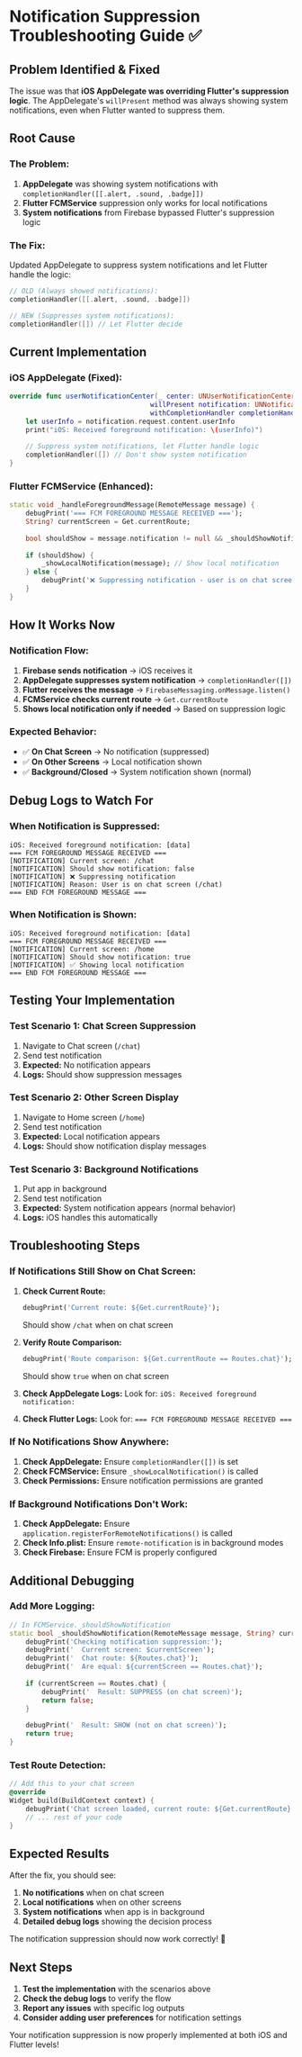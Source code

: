 # Notification Suppression Troubleshooting Guide ✅

## Problem Identified & Fixed

The issue was that **iOS AppDelegate was overriding Flutter's suppression logic**. The AppDelegate's `willPresent` method was always showing system notifications, even when Flutter wanted to suppress them.

## Root Cause

### **The Problem:**
1. **AppDelegate** was showing system notifications with `completionHandler([[.alert, .sound, .badge]])`
2. **Flutter FCMService** suppression only works for local notifications
3. **System notifications** from Firebase bypassed Flutter's suppression logic

### **The Fix:**
Updated AppDelegate to suppress system notifications and let Flutter handle the logic:

```swift
// OLD (Always showed notifications):
completionHandler([[.alert, .sound, .badge]])

// NEW (Suppresses system notifications):
completionHandler([]) // Let Flutter decide
```

## Current Implementation

### **iOS AppDelegate (Fixed):**
```swift
override func userNotificationCenter(_ center: UNUserNotificationCenter,
                                   willPresent notification: UNNotification,
                                   withCompletionHandler completionHandler: @escaping (UNNotificationPresentationOptions) -> Void) {
    let userInfo = notification.request.content.userInfo
    print("iOS: Received foreground notification: \(userInfo)")
    
    // Suppress system notifications, let Flutter handle logic
    completionHandler([]) // Don't show system notification
}
```

### **Flutter FCMService (Enhanced):**
```dart
static void _handleForegroundMessage(RemoteMessage message) {
    debugPrint('=== FCM FOREGROUND MESSAGE RECEIVED ===');
    String? currentScreen = Get.currentRoute;
    
    bool shouldShow = message.notification != null && _shouldShowNotification(message, currentScreen);
    
    if (shouldShow) {
        _showLocalNotification(message); // Show local notification
    } else {
        debugPrint('❌ Suppressing notification - user is on chat screen');
    }
}
```

## How It Works Now

### **Notification Flow:**
1. **Firebase sends notification** → iOS receives it
2. **AppDelegate suppresses system notification** → `completionHandler([])`
3. **Flutter receives the message** → `FirebaseMessaging.onMessage.listen()`
4. **FCMService checks current route** → `Get.currentRoute`
5. **Shows local notification only if needed** → Based on suppression logic

### **Expected Behavior:**
- ✅ **On Chat Screen** → No notification (suppressed)
- ✅ **On Other Screens** → Local notification shown
- ✅ **Background/Closed** → System notification shown (normal)

## Debug Logs to Watch For

### **When Notification is Suppressed:**
```
iOS: Received foreground notification: [data]
=== FCM FOREGROUND MESSAGE RECEIVED ===
[NOTIFICATION] Current screen: /chat
[NOTIFICATION] Should show notification: false
[NOTIFICATION] ❌ Suppressing notification
[NOTIFICATION] Reason: User is on chat screen (/chat)
=== END FCM FOREGROUND MESSAGE ===
```

### **When Notification is Shown:**
```
iOS: Received foreground notification: [data]
=== FCM FOREGROUND MESSAGE RECEIVED ===
[NOTIFICATION] Current screen: /home
[NOTIFICATION] Should show notification: true
[NOTIFICATION] ✅ Showing local notification
=== END FCM FOREGROUND MESSAGE ===
```

## Testing Your Implementation

### **Test Scenario 1: Chat Screen Suppression**
1. Navigate to Chat screen (`/chat`)
2. Send test notification
3. **Expected:** No notification appears
4. **Logs:** Should show suppression messages

### **Test Scenario 2: Other Screen Display**
1. Navigate to Home screen (`/home`)
2. Send test notification
3. **Expected:** Local notification appears
4. **Logs:** Should show notification display messages

### **Test Scenario 3: Background Notifications**
1. Put app in background
2. Send test notification
3. **Expected:** System notification appears (normal behavior)
4. **Logs:** iOS handles this automatically

## Troubleshooting Steps

### **If Notifications Still Show on Chat Screen:**

1. **Check Current Route:**
   ```dart
   debugPrint('Current route: ${Get.currentRoute}');
   ```
   Should show `/chat` when on chat screen

2. **Verify Route Comparison:**
   ```dart
   debugPrint('Route comparison: ${Get.currentRoute == Routes.chat}');
   ```
   Should show `true` when on chat screen

3. **Check AppDelegate Logs:**
   Look for: `iOS: Received foreground notification:`

4. **Check Flutter Logs:**
   Look for: `=== FCM FOREGROUND MESSAGE RECEIVED ===`

### **If No Notifications Show Anywhere:**

1. **Check AppDelegate:** Ensure `completionHandler([])` is set
2. **Check FCMService:** Ensure `_showLocalNotification()` is called
3. **Check Permissions:** Ensure notification permissions are granted

### **If Background Notifications Don't Work:**

1. **Check AppDelegate:** Ensure `application.registerForRemoteNotifications()` is called
2. **Check Info.plist:** Ensure `remote-notification` is in background modes
3. **Check Firebase:** Ensure FCM is properly configured

## Additional Debugging

### **Add More Logging:**
```dart
// In FCMService._shouldShowNotification
static bool _shouldShowNotification(RemoteMessage message, String? currentScreen) {
    debugPrint('Checking notification suppression:');
    debugPrint('  Current screen: $currentScreen');
    debugPrint('  Chat route: ${Routes.chat}');
    debugPrint('  Are equal: ${currentScreen == Routes.chat}');
    
    if (currentScreen == Routes.chat) {
        debugPrint('  Result: SUPPRESS (on chat screen)');
        return false;
    }
    
    debugPrint('  Result: SHOW (not on chat screen)');
    return true;
}
```

### **Test Route Detection:**
```dart
// Add this to your chat screen
@override
Widget build(BuildContext context) {
    debugPrint('Chat screen loaded, current route: ${Get.currentRoute}');
    // ... rest of your code
}
```

## Expected Results

After the fix, you should see:

1. **No notifications** when on chat screen
2. **Local notifications** when on other screens
3. **System notifications** when app is in background
4. **Detailed debug logs** showing the decision process

The notification suppression should now work correctly! 🎯

## Next Steps

1. **Test the implementation** with the scenarios above
2. **Check the debug logs** to verify the flow
3. **Report any issues** with specific log outputs
4. **Consider adding user preferences** for notification settings

Your notification suppression is now properly implemented at both iOS and Flutter levels!
